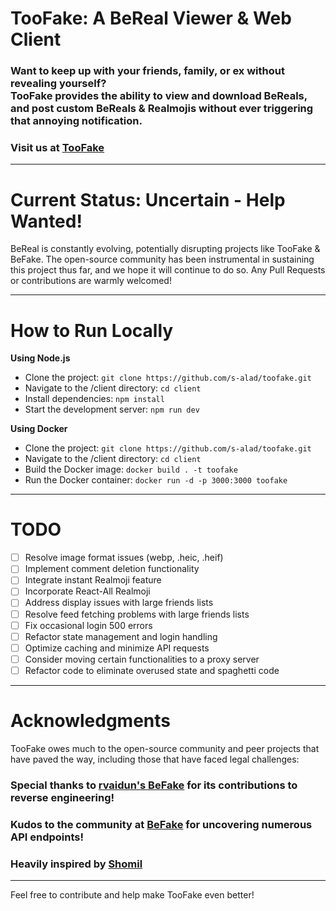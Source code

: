 # TooFake: A BeReal Viewer & Web Client

### Want to keep up with your friends, family, or ex without revealing yourself? </br> TooFake provides the ability to view and download BeReals, and post custom BeReals & Realmojis without ever triggering that annoying notification.

### Visit us at [TooFake](https://toofake.lol)

---

# Current Status: Uncertain - Help Wanted!

BeReal is constantly evolving, potentially disrupting projects like TooFake & BeFake. The open-source community has been instrumental in sustaining this project thus far, and we hope it will continue to do so. Any Pull Requests or contributions are warmly welcomed!

---

# How to Run Locally

**Using Node.js**

- Clone the project: `git clone https://github.com/s-alad/toofake.git`
- Navigate to the /client directory: `cd client`
- Install dependencies: `npm install`
- Start the development server: `npm run dev`

**Using Docker**

- Clone the project: `git clone https://github.com/s-alad/toofake.git`
- Navigate to the /client directory: `cd client`
- Build the Docker image: `docker build . -t toofake`
- Run the Docker container: `docker run -d -p 3000:3000 toofake`

---

# TODO

- [ ] Resolve image format issues (webp, .heic, .heif)
- [ ] Implement comment deletion functionality
- [ ] Integrate instant Realmoji feature
- [ ] Incorporate React-All Realmoji
- [ ] Address display issues with large friends lists
- [ ] Resolve feed fetching problems with large friends lists
- [ ] Fix occasional login 500 errors
- [ ] Refactor state management and login handling
- [ ] Optimize caching and minimize API requests
- [ ] Consider moving certain functionalities to a proxy server
- [ ] Refactor code to eliminate overused state and spaghetti code

---

# Acknowledgments

TooFake owes much to the open-source community and peer projects that have paved the way, including those that have faced legal challenges:

### Special thanks to [rvaidun's BeFake](https://github.com/rvaidun) for its contributions to reverse engineering!

### Kudos to the community at [BeFake](https://github.com/notmarek/BeFake) for uncovering numerous API endpoints!

### Heavily inspired by [Shomil](https://shomil.me/bereal/)

---

Feel free to contribute and help make TooFake even better!
